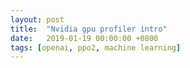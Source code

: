 ```yaml
---
layout: post
title:  "Nvidia gpu profiler intro"
date:   2019-01-19 00:00:00 +0800
tags: [openai, ppo2, machine learning]
---
```


